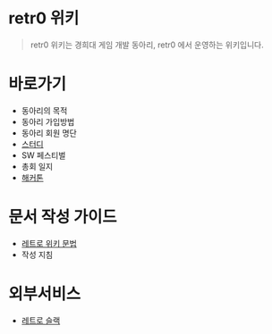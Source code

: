 <!-- TITLE: Home -->
<!-- SUBTITLE: retr0 위키의 프론트 페이지 입니다. -->

# retr0 위키

> retr0 위키는 경희대 게임 개발 동아리, retr0 에서 운영하는 위키입니다.

# 바로가기
* 동아리의 목적
* 동아리 가입방법
* 동아리 회원 명단
* [스터디](/스터디)
* SW 페스티벌
* 총회 일지
* [해커톤](/해커톤)

# 문서 작성 가이드
* [레트로 위키 문법](/위키-문법)
* 작성 지침

# 외부서비스
* [레트로 슬랙](https://retr0.slack.com/)